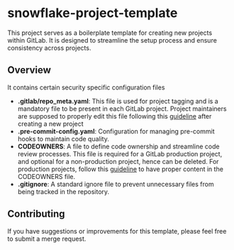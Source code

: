 # snowflake-project-template

This project serves as a boilerplate template for creating new projects within GitLab. It is designed to streamline the setup process and ensure consistency across projects.

## Overview

It contains certain security specific configuration files
- **.gitlab/repo_meta.yaml**: This file is used for project tagging and is a mandatory file to be present in each GitLab project. Project maintainers are supposed to properly edit this file following this [guideline](https://snowflakecomputing.atlassian.net/wiki/spaces/EEA/pages/3757867124/GitLab+Project+Tagging+Guideline) after creating a new project
- **.pre-commit-config.yaml**: Configuration for managing pre-commit hooks to maintain code quality.
- **CODEOWNERS**: A file to define code ownership and streamline code review processes. This file is required for a GitLab production project, and optional for a non-production project, hence can be deleted. For production projects, follow this [guideline](https://docs.gitlab.com/ee/user/project/codeowners/) to have proper content in the CODEOWNERS file.
- **.gitignore**: A standard ignore file to prevent unnecessary files from being tracked in the repository.

## Contributing

If you have suggestions or improvements for this template, please feel free to submit a merge request.
